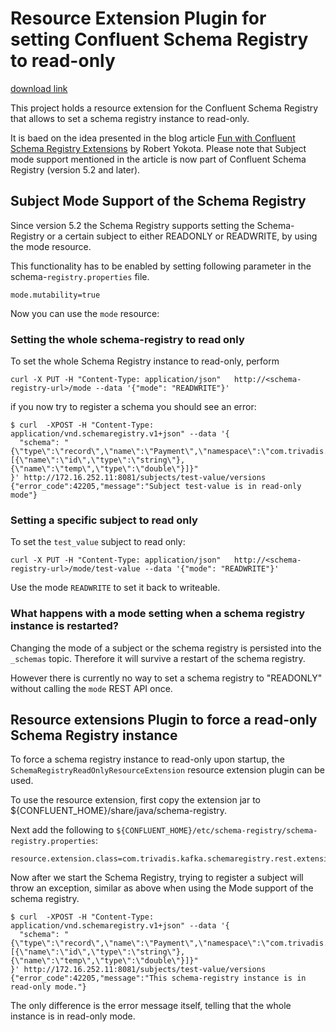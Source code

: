 # Resource Extension Plugin for setting Confluent Schema Registry to read-only

[download link](https://github.com/TrivadisPF/schema-registry-readonly-plugin/releases/download/1.0.0/schema-registry-readonly-plugin-1.0.0.jar)

This project holds a resource extension for the Confluent Schema Registry that allows to set a schema registry instance to read-only.


It is baed on the idea presented in the blog article [Fun with Confluent Schema Registry Extensions](https://yokota.blog/2019/01/14/fun-with-confluent-schema-registry-extensions/) by Robert Yokota. 
Please note that Subject mode support mentioned in the article is now part of Confluent Schema Registry (version 5.2 and later).

## Subject Mode Support of the Schema Registry

Since version 5.2 the Schema Registry supports setting the Schema-Registry or a certain subject to either READONLY or READWRITE, by using the mode resource. 

This functionality has to be enabled by setting following parameter in the schema-`registry.properties` file.

```
mode.mutability=true
```

Now you can use the `mode` resource:

### Setting the whole schema-registry to read only

To set the whole Schema Registry instance to read-only, perform

```
curl -X PUT -H "Content-Type: application/json"   http://<schema-registry-url>/mode --data '{"mode": "READWRITE"}'
```

if you now try to register a schema you should see an error:

```
$ curl  -XPOST -H "Content-Type: application/vnd.schemaregistry.v1+json" --data '{
  "schema": "{\"type\":\"record\",\"name\":\"Payment\",\"namespace\":\"com.trivadis.examples.clients.simpleavro\",\"fields\":[{\"name\":\"id\",\"type\":\"string\"},{\"name\":\"temp\",\"type\":\"double\"}]}"
}' http://172.16.252.11:8081/subjects/test-value/versions
{"error_code":42205,"message":"Subject test-value is in read-only mode"}
```

### Setting a specific subject to read only

To set the `test_value` subject to read only:

```
curl -X PUT -H "Content-Type: application/json"   http://<schema-registry-url>/mode/test-value --data '{"mode": "READWRITE"}'
```

Use the mode `READWRITE` to set it back to writeable. 

### What happens with a mode setting when a schema registry instance is restarted?

Changing the mode of a subject or the schema registry is persisted into the `_schemas` topic. Therefore it will survive a restart of the schema registry. 

However there is currently no way to set a schema registry to "READONLY" without calling the `mode` REST API once. 


## Resource extensions Plugin to force a read-only Schema Registry instance

To force a schema registry instance to read-only upon startup, the  `SchemaRegistryReadOnlyResourceExtension` resource extension plugin can be used.

To use the resource extension, first copy the extension jar to ${CONFLUENT_HOME}/share/java/schema-registry. 

Next add the following to `${CONFLUENT_HOME}/etc/schema-registry/schema-registry.properties`:

```
resource.extension.class=com.trivadis.kafka.schemaregistry.rest.extensions.SchemaRegistryReadOnlyResourceExtension
```

Now after we start the Schema Registry, trying to register a subject will throw an exception, similar as above when using the Mode support of the schema registry.

```
$ curl  -XPOST -H "Content-Type: application/vnd.schemaregistry.v1+json" --data '{
  "schema": "{\"type\":\"record\",\"name\":\"Payment\",\"namespace\":\"com.trivadis.examples.clients.simpleavro\",\"fields\":[{\"name\":\"id\",\"type\":\"string\"},{\"name\":\"temp\",\"type\":\"double\"}]}"
}' http://172.16.252.11:8081/subjects/test-value/versions
{"error_code":42205,"message":"This schema-registry instance is in read-only mode."}
```

The only difference is the error message itself, telling that the whole instance is in read-only mode.

